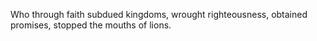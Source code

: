 Who through faith subdued kingdoms, wrought righteousness, obtained promises, stopped the mouths of lions.

